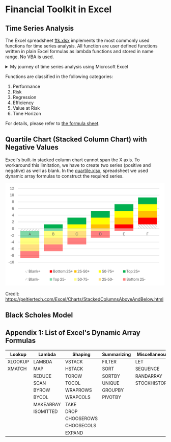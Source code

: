 # Financial Toolkit in Excel

## Time Series Analysis

The Excel spreadsheet [ftk.xlsx](ftk.xlsx) implements the most commonly used functions for time series analysis. All function are user defined functions written in plain Excel formulas as lambda functions and stored in name range. No VBA is used.

<details>
    <summary>My journey of time series analysis using Microsoft Excel</summary>

    Excel is more than 40 years old but it remains to be one of the most widely used application software in the world for a good reason - it constantly updates.

    Time series analysis

    VBA

    CSF

    Spill, dynamic array function

    Python, but slow
</details>

Functions are classified in the following categories:

1. Performance
2. Risk
3. Regression
4. Efficiency
5. Value at Risk
6. Time Horizon

For details, please refer to [the formula sheet](formula.md).

## Quartile Chart (Stacked Column Chart) with Negative Values

Excel's built-in stacked column chart cannot span the X axis. To workaround this limitation, we have to create two series (positive and negative) as well as blank. In the [quartile.xlsx](quartile.xlsx), spreadsheet we used dynamic array formulas to construct the required series.

<img src="images/quartile.png" alt="Quartile Chart" width="500" />

Credit: https://peltiertech.com/Excel/Charts/StackedColumnsAboveAndBelow.html

## Black Scholes Model



## Appendix 1: List of Excel's Dynamic Array Formulas
| Lookup  | Lambda    | Shaping    | Summarizing | Miscellaneous |
|---------|-----------|------------|-------------|---------------|
| XLOOKUP | LAMBDA    | VSTACK     | FILTER      | LET           |
| XMATCH  | MAP       | HSTACK     | SORT        | SEQUENCE      |
|         | REDUCE    | TOROW      | SORTBY      | RANDARRAY     |
|         | SCAN      | TOCOL      | UNIQUE      | STOCKHISTORY  |
|         | BYROW     | WRAPROWS   | GROUPBY     |
|         | BYCOL     | WRAPCOLS   | PIVOTBY     |
|         | MAKEARRAY | TAKE       |
|         | ISOMITTED | DROP       |
|         |           | CHOOSEROWS |
|         |           | CHOOSECOLS |
|         |           | EXPAND     |